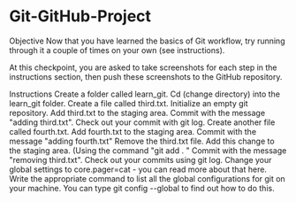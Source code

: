 # Git-GitHub-Project
Objective
Now that you have learned the basics of Git workflow, try running through it a couple of times on your own (see instructions).

At this checkpoint, you are asked to take screenshots for each step in the instructions section, then push these screenshots to the GitHub repository.  

Instructions
Create a folder called learn_git.
Cd (change directory) into the learn_git folder.
Create a file called third.txt.
Initialize an empty git repository.
Add third.txt to the staging area.
Commit with the message "adding third.txt".
Check out your commit with git log.
Create another file called fourth.txt.
Add fourth.txt to the staging area.
Commit with the message "adding fourth.txt"
Remove the third.txt file.
Add this change to the staging area. (Using the command "git add . "
Commit with the message "removing third.txt".
Check out your commits using git log.
Change your global settings to core.pager=cat - you can read more about that here.
Write the appropriate command to list all the global configurations for git on your machine.
You can type git config --global to find out how to do this.

